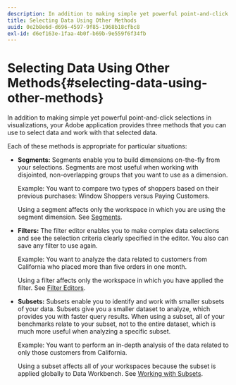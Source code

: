 ```yaml
---
description: In addition to making simple yet powerful point-and-click selections in visualizations, your Adobe application provides three methods that you can use to select data and work with that selected data.
title: Selecting Data Using Other Methods
uuid: 0e2b8e6d-d696-4597-9f85-1968b18cfbc8
exl-id: d6ef163e-1faa-4b0f-b69b-9e559f6f34fb
---
```

# Selecting Data Using Other Methods{#selecting-data-using-other-methods}

In addition to making simple yet powerful point-and-click selections in visualizations, your Adobe application provides three methods that you can use to select data and work with that selected data.

Each of these methods is appropriate for particular situations:

* **Segments:** Segments enable you to build dimensions on-the-fly from your selections. Segments are most useful when working with disjointed, non-overlapping groups that you want to use as a dimension.

  Example: You want to compare two types of shoppers based on their previous purchases: Window Shoppers versus Paying Customers.

  Using a segment affects only the workspace in which you are using the segment dimension. See [Segments](../../../../home/c-get-started/c-analysis-vis/c-seg/c-seg.md#concept-71a333e5c7334e0489c76fca95862fbc). 

* **Filters:** The filter editor enables you to make complex data selections and see the selection criteria clearly specified in the editor. You also can save any filter to use again.

  Example: You want to analyze the data related to customers from California who placed more than five orders in one month.

  Using a filter affects only the workspace in which you have applied the filter. See [Filter Editors](../../../../home/c-get-started/c-analysis-vis/c-filter-editors/c-filter-editors.md#concept-2f343ecbed8240f18b0c1f1eccef11e3). 

* **Subsets:** Subsets enable you to identify and work with smaller subsets of your data. Subsets give you a smaller dataset to analyze, which provides you with faster query results. When using a subset, all of your benchmarks relate to your subset, not to the entire dataset, which is much more useful when analyzing a specific subset.

  Example: You want to perform an in-depth analysis of the data related to only those customers from California.

  Using a subset affects all of your workspaces because the subset is applied globally to Data Workbench. See [Working with Subsets](../../../../home/c-get-started/c-vis/c-wk-subsets/c-wk-subsets.md#concept-43809322b6374d5cb2536630a13e943b).
